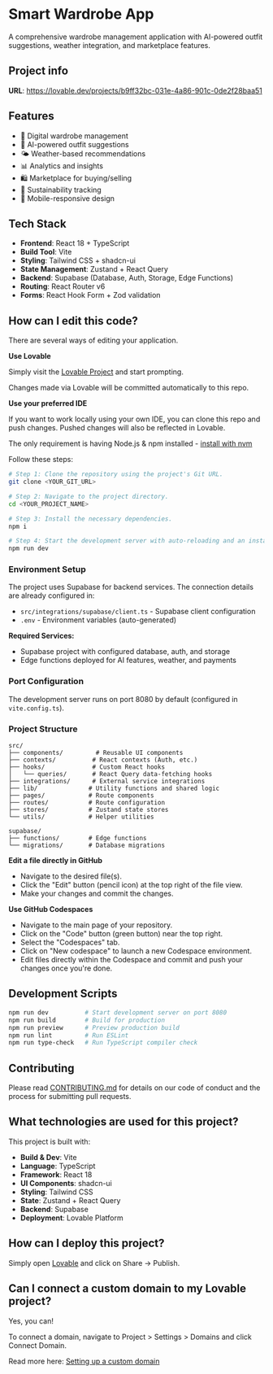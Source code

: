 # Smart Wardrobe App

A comprehensive wardrobe management application with AI-powered outfit suggestions, weather integration, and marketplace features.

## Project info

**URL**: https://lovable.dev/projects/b9ff32bc-031e-4a86-901c-0de2f28baa51

## Features

- 👔 Digital wardrobe management
- 🤖 AI-powered outfit suggestions
- 🌤️ Weather-based recommendations
- 📊 Analytics and insights
- 🛍️ Marketplace for buying/selling
- 🌱 Sustainability tracking
- 📱 Mobile-responsive design

## Tech Stack

- **Frontend**: React 18 + TypeScript
- **Build Tool**: Vite
- **Styling**: Tailwind CSS + shadcn-ui
- **State Management**: Zustand + React Query
- **Backend**: Supabase (Database, Auth, Storage, Edge Functions)
- **Routing**: React Router v6
- **Forms**: React Hook Form + Zod validation

## How can I edit this code?

There are several ways of editing your application.

**Use Lovable**

Simply visit the [Lovable Project](https://lovable.dev/projects/b9ff32bc-031e-4a86-901c-0de2f28baa51) and start prompting.

Changes made via Lovable will be committed automatically to this repo.

**Use your preferred IDE**

If you want to work locally using your own IDE, you can clone this repo and push changes. Pushed changes will also be reflected in Lovable.

The only requirement is having Node.js & npm installed - [install with nvm](https://github.com/nvm-sh/nvm#installing-and-updating)

Follow these steps:

```sh
# Step 1: Clone the repository using the project's Git URL.
git clone <YOUR_GIT_URL>

# Step 2: Navigate to the project directory.
cd <YOUR_PROJECT_NAME>

# Step 3: Install the necessary dependencies.
npm i

# Step 4: Start the development server with auto-reloading and an instant preview.
npm run dev
```

### Environment Setup

The project uses Supabase for backend services. The connection details are already configured in:
- `src/integrations/supabase/client.ts` - Supabase client configuration
- `.env` - Environment variables (auto-generated)

**Required Services:**
- Supabase project with configured database, auth, and storage
- Edge functions deployed for AI features, weather, and payments

### Port Configuration

The development server runs on port 8080 by default (configured in `vite.config.ts`).

### Project Structure

```
src/
├── components/         # Reusable UI components
├── contexts/          # React contexts (Auth, etc.)
├── hooks/             # Custom React hooks
│   └── queries/       # React Query data-fetching hooks
├── integrations/      # External service integrations
├── lib/              # Utility functions and shared logic
├── pages/            # Route components
├── routes/           # Route configuration
├── stores/           # Zustand state stores
└── utils/            # Helper utilities

supabase/
├── functions/        # Edge functions
└── migrations/       # Database migrations
```

**Edit a file directly in GitHub**

- Navigate to the desired file(s).
- Click the "Edit" button (pencil icon) at the top right of the file view.
- Make your changes and commit the changes.

**Use GitHub Codespaces**

- Navigate to the main page of your repository.
- Click on the "Code" button (green button) near the top right.
- Select the "Codespaces" tab.
- Click on "New codespace" to launch a new Codespace environment.
- Edit files directly within the Codespace and commit and push your changes once you're done.

## Development Scripts

```sh
npm run dev          # Start development server on port 8080
npm run build        # Build for production
npm run preview      # Preview production build
npm run lint         # Run ESLint
npm run type-check   # Run TypeScript compiler check
```

## Contributing

Please read [CONTRIBUTING.md](CONTRIBUTING.md) for details on our code of conduct and the process for submitting pull requests.

## What technologies are used for this project?

This project is built with:

- **Build & Dev**: Vite
- **Language**: TypeScript
- **Framework**: React 18
- **UI Components**: shadcn-ui
- **Styling**: Tailwind CSS
- **State**: Zustand + React Query
- **Backend**: Supabase
- **Deployment**: Lovable Platform

## How can I deploy this project?

Simply open [Lovable](https://lovable.dev/projects/b9ff32bc-031e-4a86-901c-0de2f28baa51) and click on Share -> Publish.

## Can I connect a custom domain to my Lovable project?

Yes, you can!

To connect a domain, navigate to Project > Settings > Domains and click Connect Domain.

Read more here: [Setting up a custom domain](https://docs.lovable.dev/tips-tricks/custom-domain#step-by-step-guide)
